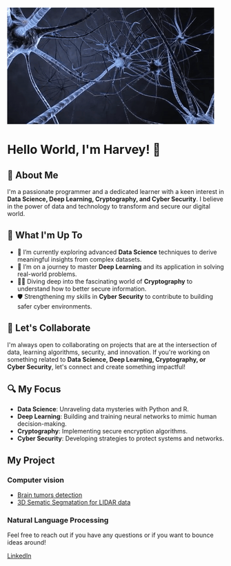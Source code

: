 ![gif](https://github.com/harveyphm/harveyphm/blob/main/gif/neural.gif)

<!--
**harveyphm/harveyphm** is a ✨ _special_ ✨ repository because its `README.md` (this file) appears on your GitHub profile.

Here are some ideas to get you started:
-->
# Hello World, I'm Harvey! 👋

## 🤖 About Me
I'm a passionate programmer and a dedicated learner with a keen interest in **Data Science, Deep Learning, Cryptography, and Cyber Security**. I believe in the power of data and technology to transform and secure our digital world.

## 🚀 What I'm Up To
- 🔭 I’m currently exploring advanced **Data Science** techniques to derive meaningful insights from complex datasets.
- 🌱 I’m on a journey to master **Deep Learning** and its application in solving real-world problems.
- 👨‍💻 Diving deep into the fascinating world of **Cryptography** to understand how to better secure information.
- 🛡️ Strengthening my skills in **Cyber Security** to contribute to building safer cyber environments.

## 🤝 Let's Collaborate
I'm always open to collaborating on projects that are at the intersection of data, learning algorithms, security, and innovation. If you're working on something related to **Data Science, Deep Learning, Cryptography, or Cyber Security**, let's connect and create something impactful!

## 🔍 My Focus
- **Data Science**: Unraveling data mysteries with Python and R.
- **Deep Learning**: Building and training neural networks to mimic human decision-making.
- **Cryptography**: Implementing secure encryption algorithms.
- **Cyber Security**: Developing strategies to protect systems and networks.

## My Project
### Computer vision
- [Brain tumors detection](https://github.com/harveyphm/brain-tumor-detection)
- [3D Sematic Segmatation for LIDAR data](https://github.com/harveyphm/pointnet2_dales)
### Natural Language Processing

Feel free to reach out if you have any questions or if you want to bounce ideas around!

[LinkedIn](https://www.linkedin.com/in/harveyphm/)






